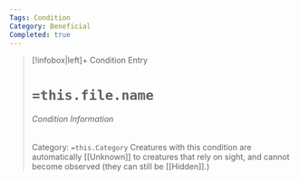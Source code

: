 ```yaml
---
Tags: Condition
Category: Beneficial
Completed: true
---
```

> [!infobox|left]+ Condition Entry
> # `=this.file.name`
> ###### Condition Information
> Category: `=this.Category`
> Creatures with this condition are automatically [[Unknown]] to creatures that rely on sight, and cannot become observed (they can still be [[Hidden]].)